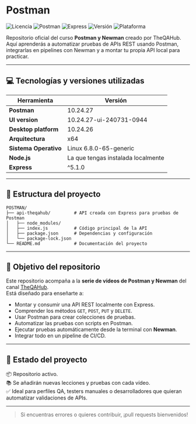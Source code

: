 # Postman

![Licencia](https://img.shields.io/badge/licencia-TheQAHub-green)
![Postman](https://img.shields.io/badge/Postman-10.24.27-orange)
![Express](https://img.shields.io/badge/Express-5.1.0-blue)
![Versión](https://img.shields.io/badge/Versión-Mayo_2025-yellowgreen)
![Plataforma](https://img.shields.io/badge/OS-Linux_x64-lightgrey)

Repositorio oficial del curso **Postman y Newman** creado por TheQAHub.  
Aquí aprenderás a automatizar pruebas de APIs REST usando Postman, integrarlas en pipelines con Newman y a montar tu propia API local para practicar.

---

## 💻 Tecnologías y versiones utilizadas

| Herramienta         | Versión                                  |
|---------------------|-------------------------------------------|
| **Postman**         | 10.24.27                                  |
| **UI version**      | 10.24.27-ui-240731-0944                   |
| **Desktop platform**| 10.24.26                                  |
| **Arquitectura**    | x64                                       |
| **Sistema Operativo** | Linux 6.8.0-65-generic                 |
| **Node.js**         | La que tengas instalada localmente        |
| **Express**         | ^5.1.0                                     |

---

## 📁 Estructura del proyecto

```
POSTMAN/
├── api-theqahub/         # API creada con Express para pruebas de Postman
│   ├── node_modules/
│   ├── index.js          # Código principal de la API
│   ├── package.json      # Dependencias y configuración
│   └── package-lock.json
└── README.md             # Documentación del proyecto
```

---

## 🚀 Objetivo del repositorio

Este repositorio acompaña a la **serie de vídeos de Postman y Newman** del canal [TheQAHub](https://www.youtube.com/@TheQAHub).  
Está diseñado para enseñarte a:

- Montar y consumir una API REST localmente con Express.
- Comprender los métodos `GET`, `POST`, `PUT` y `DELETE`.
- Usar Postman para crear colecciones de pruebas.
- Automatizar las pruebas con scripts en Postman.
- Ejecutar pruebas automáticamente desde la terminal con **Newman**.
- Integrar todo en un pipeline de CI/CD.

---

## 📌 Estado del proyecto

📦 Repositorio activo.  
📚 Se añadirán nuevas lecciones y pruebas con cada vídeo.  
✅ Ideal para perfiles QA, testers manuales o desarrolladores que quieran automatizar validaciones de APIs.

---

> Si encuentras errores o quieres contribuir, ¡pull requests bienvenidos!
